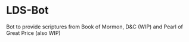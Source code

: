 # LDS-Bot
Bot to provide scriptures from Book of Mormon, D&C (WIP) and Pearl of Great Price (also WIP)
